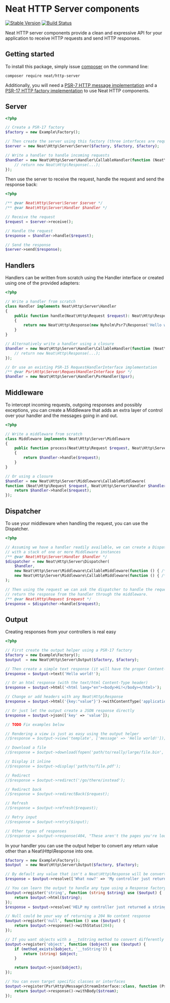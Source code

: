 Neat HTTP Server components
===========================
[![Stable Version](https://poser.pugx.org/neat/http-server/version)](https://packagist.org/packages/neat/http-server)
[![Build Status](https://travis-ci.org/neat-php/http-server.svg?branch=master)](https://travis-ci.org/neat-php/http-server)

Neat HTTP server components provide a clean and expressive API for your
application to receive HTTP requests and send HTTP responses.

Getting started
---------------
To install this package, simply issue [composer](https://getcomposer.org) on the
command line:
```
composer require neat/http-server
```

Additionally, you will need
a [PSR-7 HTTP message implementation](https://packagist.org/providers/psr/http-message-implementation)
and a [PSR-17 HTTP factory implementation](https://packagist.org/providers/psr/http-factory-implementation)
to use Neat HTTP components.

Server
------
```php
<?php

// Create a PSR-17 factory
$factory = new Example\Factory();

// Then create the server using this factory (three interfaces are required)
$server = new Neat\Http\Server\Server($factory, $factory, $factory);

// Write a handler to handle incoming requests
$handler = new Neat\Http\Server\Handler\CallableHandler(function (Neat\Http\Request $request) {
    // return new Neat\Http\Response(...);
});
```

Then use the server to receive the request, handle the request and send the response back:
```php
<?php

/** @var Neat\Http\Server\Server $server */
/** @var Neat\Http\Server\Handler $handler */

// Receive the request
$request = $server->receive();

// Handle the request
$response = $handler->handle($request);

// Send the response
$server->send($response);
```

Handlers
--------
Handlers can be written from scratch using the Handler interface or created
using one of the provided adapters:
```php
<?php

// Write a handler from scratch
class Handler implements Neat\Http\Server\Handler
{
    public function handle(Neat\Http\Request $request): Neat\Http\Response
    {
        return new Neat\Http\Response(new Nyholm\Psr7\Response('Hello world!'));
    }
}

// Alternatively write a handler using a closure
$handler = new Neat\Http\Server\Handler\CallableHandler(function (Neat\Http\Request $request) {
    // return new Neat\Http\Response(...);
});

// Or use an existing PSR-15 RequestHandlerInterface implementation
/** @var Psr\Http\Server\RequestHandlerInterface $psr */
$handler = new Neat\Http\Server\Handler\PsrHandler($psr);
```

Middleware
----------
To intercept incoming requests, outgoing responses and possibly exceptions,
you can create a Middleware that adds an extra layer of control over your
handler and the messages going in and out.
```php
<?php

// Write a middleware from scratch
class Middleware implements Neat\Http\Server\Middleware
{
    public function process(Neat\Http\Request $request, Neat\Http\Server\Handler $handler): Neat\Http\Response
    {
        return $handler->handle($request);
    }
}

// Or using a closure
$handler = new Neat\Http\Server\Middleware\CallableMiddleware(
function (Neat\Http\Request $request, Neat\Http\Server\Handler $handler) {
    return $handler->handle($request);
});
```

Dispatcher
----------
To use your middleware when handling the request, you can use the Dispatcher.

```php
<?php

// Assuming we have a handler readily available, we can create a Dispatcher
// with a stack of one or more Middleware instances
/** @var Neat\Http\Server\Handler $handler */
$dispatcher = new Neat\Http\Server\Dispatcher(
    $handler,
    new Neat\Http\Server\Middleware\CallableMiddleware(function () { /* ... */ }),
    new Neat\Http\Server\Middleware\CallableMiddleware(function () { /* ... */ })
);

// Then using the request we can ask the dispatcher to handle the request and
// return the response from the handler through the middleware.
/** @var Neat\Http\Request $request */
$response = $dispatcher->handle($request);
```

Output
------
Creating responses from your controllers is real easy
```php
<?php

// First create the output helper using a PSR-17 factory
$factory = new Example\Factory();
$output  = new Neat\Http\Server\Output($factory, $factory);

// Then create a simple text response (it will have the proper Content-Type header set)
$response = $output->text('Hello world!');

// Or an html response (with the text/html Content-Type header)
$response = $output->html('<html lang="en"><body>Hi!</body></html>');

// Change or add headers with any Neat\Http\Response
$response = $output->html('{key:"value"}')->withContentType('application/json');

// Or just let the output create a JSON response directly
$response = $output->json(['key' => 'value']);

// TODO Fix examples below

// Rendering a view is just as easy using the output helper
//$response = $output->view('template', ['message' => 'Hello world!']);

// Download a file
//$response = $output->download(fopen('path/to/really/large/file.bin', 'r+'));

// Display it inline
//$response = $output->display('path/to/file.pdf');

// Redirect
//$response = $output->redirect('/go/there/instead');

// Redirect back
//$response = $output->redirectBack($request);

// Refresh
//$response = $output->refresh($request);

// Retry input
//$response = $output->retry($input);

// Other types of responses
//$response = $output->response(404, "These aren't the pages you're looking for.");
```

In your handler you can use the output helper to convert any return value other
than a Neat\Http\Response into one.
```php
$factory = new Example\Factory();
$output  = new Neat\Http\Server\Output($factory, $factory);

// By default any value that isn't a Neat\Http\Response will be converted to a JSON response  
$response = $output->resolve(['What now?' => 'My controller just returned this lousy array.']);

// You can learn the output to handle any type using a Response factory
$output->register('string', function (string $string) use ($output) {
    return $output->html($string);
});
$response = $output->resolve('HELP my controller just returned a string!');

// Null could be your way of returning a 204 No content response
$output->register('null', function () use ($output) {
    return $output->response()->withStatus(204);
});

// If you want objects with a __toString method to convert differently
$output->register('object', function ($object) use ($output) {
    if (method_exists($object, '__toString')) {
        return (string) $object;
    }

    return $output->json($object);
});

// You can even target specific classes or interfaces
$output->register(Psr\Http\Message\StreamInterface::class, function (Psr\Http\Message\StreamInterface $stream) use ($output) {
    return $output->response()->withBody($stream);
});
```
